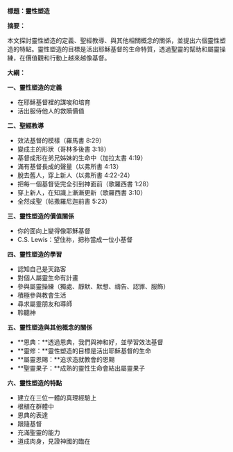 **標題：靈性塑造**

**摘要：**

本文探討靈性塑造的定義、聖經教導、與其他相關概念的關係，並提出六個靈性塑造的特點。靈性塑造的目標是活出耶穌基督的生命特質，透過聖靈的幫助和屬靈操練，在價值觀和行動上越來越像基督。

**大綱：**

**一、靈性塑造的定義**
* 在耶穌基督裡的謀唆和培育
* 活出服侍他人的救贖價值

**二、聖經教導**
* 效法基督的模樣（羅馬書 8:29）
* 變成主的形狀（哥林多後書 3:18）
* 基督成形在弟兄姊妹的生命中（加拉太書 4:19）
* 滿有基督長成的聲量（以弗所書 4:13）
* 脫去舊人，穿上新人（以弗所書 4:22-24）
* 把每一個基督徒完全引到神面前（歌羅西書 1:28）
* 穿上新人，在知識上漸漸更新（歌羅西書 3:10）
* 全然成聖（帖撒羅尼迦前書 5:23）

**三、靈性塑造的價值關係**
* 你的面向上變得像耶穌基督
* C.S. Lewis：望住祢，把祢當成一位小基督

**四、靈性塑造的學習**
* 認知自己是天路客
* 對個人屬靈生命有計畫
* 參與屬靈操練（獨處、靜默、默想、禱告、認罪、服飾）
* 積極參與教會生活
* 尋求屬靈朋友和導師
* 聆聽神

**五、靈性塑造與其他概念的關係**
* **恩典：**透過恩典，我們與神和好，並學習效法基督
* **靈修：**靈性塑造的目標是活出耶穌基督的生命
* **屬靈恩賜：**追求造就教會的恩賜
* **聖靈果子：**成熟的靈性生命會結出屬靈果子

**六、靈性塑造的特點**
* 建立在三位一體的真理經驗上
* 根植在群體中
* 恩典的表達
* 跟隨基督
* 充滿聖靈的能力
* 道成肉身，見證神國的臨在